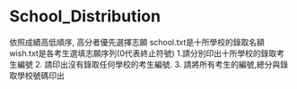 # School_Distribution
依照成績高低順序,  高分者優先選擇志願  school.txt是十所學校的錄取名額  wish.txt是各考生選填志願序列(0代表終止符號)  1.請分別印出十所學校的錄取考生編號  2. 請印出沒有錄取任何學校的考生編號.  3. 請將所有考生的編號,總分與錄取學校號碼印出
